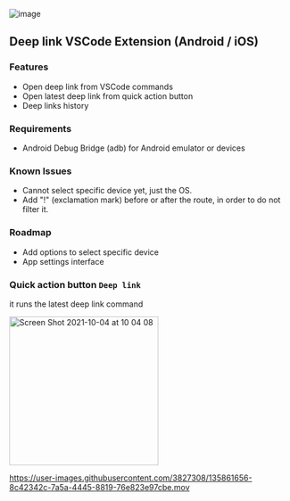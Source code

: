 ![image](https://user-images.githubusercontent.com/3827308/135861079-6f39a13a-393d-4fb6-a487-76652636cd0e.png)
## Deep link VSCode Extension (Android / iOS)

### Features
- Open deep link from VSCode commands
- Open latest deep link from quick action button
- Deep links history

### Requirements
- Android Debug Bridge (adb) for Android emulator or devices

### Known Issues
- Cannot select specific device yet, just the OS.
- Add "!" (exclamation mark) before or after the route, in order to do not filter it.

### Roadmap
- Add options to select specific device
- App settings interface


### Quick action button `Deep link`
it runs the latest deep link command  
  

<img width="267" alt="Screen Shot 2021-10-04 at 10 04 08" src="https://user-images.githubusercontent.com/3827308/135861830-ae09cdc1-25ed-4c4c-90d5-e3704fc155f6.png">


https://user-images.githubusercontent.com/3827308/135861656-8c42342c-7a5a-4445-8819-76e823e97cbe.mov
